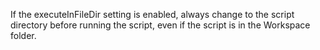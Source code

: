 If the executeInFileDir setting is enabled, always change to the script directory before running the script, even if the script is in the Workspace folder.